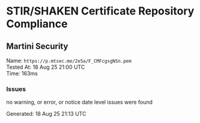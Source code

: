 # STIR/SHAKEN Certificate Repository Compliance

## Martini Security

Name: `https://p.mtsec.me/2e5a/F_CMFcgsgNSn.pem`\
Tested At: 18 Aug 25 21:00 UTC\
Time: 163ms

### Issues

no warning, or error, or notice date level issues were found

Generated: 18 Aug 25 21:13 UTC